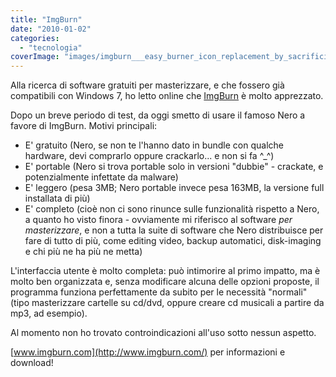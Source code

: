 ```yaml
---
title: "ImgBurn"
date: "2010-01-02"
categories: 
  - "tecnologia"
coverImage: "images/imgburn___easy_burner_icon_replacement_by_sacrificials-d6e4jin.png"
---
```


Alla ricerca di software gratuiti per masterizzare, e che fossero già compatibili con Windows 7, ho letto online che [ImgBurn](http://www.imgburn.com/) è molto apprezzato.

Dopo un breve periodo di test, da oggi smetto di usare il famoso Nero a favore di ImgBurn. Motivi principali:

- E' gratuito (Nero, se non te l'hanno dato in bundle con qualche hardware, devi comprarlo oppure crackarlo... e non si fa ^\_^)
- E' portable (Nero si trova portable solo in versioni "dubbie" - crackate, e potenzialmente infettate da malware)
- E' leggero (pesa 3MB; Nero portable invece pesa 163MB, la versione full installata di più)
- E' completo (cioè non ci sono rinunce sulle funzionalità rispetto a Nero, a quanto ho visto finora - ovviamente mi riferisco al software _per masterizzare_, e non a tutta la suite di software che Nero distribuisce per fare di tutto di più, come editing video, backup automatici, disk-imaging e chi più ne ha più ne metta)

L'interfaccia utente è molto completa: può intimorire al primo impatto, ma è molto ben organizzata e, senza modificare alcuna delle opzioni proposte, il programma funziona perfettamente da subito per le necessità "normali" (tipo masterizzare cartelle su cd/dvd, oppure creare cd musicali a partire da mp3, ad esempio).

Al momento non ho trovato controindicazioni all'uso sotto nessun aspetto.

[www.imgburn.com](http://www.imgburn.com/) per informazioni e download!
